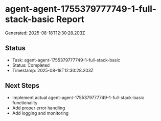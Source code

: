 # agent-agent-1755379777749-1-full-stack-basic Report

Generated: 2025-08-18T12:30:28.203Z

## Status
- Task: agent-agent-1755379777749-1-full-stack-basic
- Status: Completed
- Timestamp: 2025-08-18T12:30:28.203Z

## Next Steps
- Implement actual agent-agent-1755379777749-1-full-stack-basic functionality
- Add proper error handling
- Add logging and monitoring
